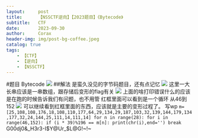 ```yaml
---
layout:     post
title:      【NSSCTF逆向】【2023题目】《Bytecode》
subtitle:   CTF
date:       2023-09-30
author:     Corax
header-img: img/post-bg-coffee.jpeg
catalog: true
tags:
    - 【CTF】
    - 【逆向】
    - 【NSSCTF】
---
```


#题目 Bytecode
![](https://typora-1321221957.cos.ap-shanghai.myqcloud.com/image1/202311020139623.png)
##解法
是蛮久没见的字节码题目，还有点记忆
![](https://typora-1321221957.cos.ap-shanghai.myqcloud.com/image1/202311020139624.png)
这里一大长串应该是一串数组，跟存储后变形的flag有关
![](https://typora-1321221957.cos.ap-shanghai.myqcloud.com/image1/202311020139625.png)
上面的啥打印错误什么的应该是在跑的时候告诉我们有问题，也不用管
红框里面可以看到是一个循环 从46到152
![](https://typora-1321221957.cos.ap-shanghai.myqcloud.com/image1/202311020139626.png)
可以继续看到红框里面的东西，应该就是主要的变形过程了。
写wp
`m=[25,108,108,176,18,108,110,177,64,29,134,29,187,103,32,139,144,179,134,177,32,24,144,25,111,14,111,14]
for n in range(28):
    for i in range(46,152):
        if (i * 39)%196 == m[n]:
            print(chr(i),end='')
            break`
G00dj0&_H3r3-I$Y@Ur_$L@G!~!~
